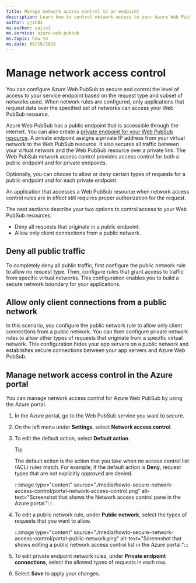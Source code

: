 ```yaml
---
title: Manage network access control to an endpoint
description: Learn how to control network access to your Azure Web PubSub resource.
author: yjin81
ms.author: yajin1
ms.service: azure-web-pubsub
ms.topic: how-to 
ms.date: 08/16/2024
---
```


# Manage network access control

You can configure Azure Web PubSub to secure and control the level of access to your service endpoint based on the request type and subset of networks used. When network rules are configured, only applications that request data over the specified set of networks can access your Web PubSub resource.

Azure Web PubSub has a public endpoint that is accessible through the internet. You can also create a [private endpoint for your Web PubSub resource](howto-secure-private-endpoints.md). A private endpoint assigns a private IP address from your virtual network to the Web PubSub resource. It also secures all traffic between your virtual network and the Web PubSub resource over a private link. The Web PubSub network access control provides access control for both a public endpoint and for private endpoints.

Optionally, you can choose to allow or deny certain types of requests for a public endpoint and for each private endpoint.

An application that accesses a Web PubSub resource when network access control rules are in effect still requires proper authorization for the request.

The next sections describe your two options to control access to your Web PubSub resources:

- Deny all requests that originate in a public endpoint.
- Allow only client connections from a public network.

## Deny all public traffic

To completely deny all public traffic, first configure the public network rule to allow no request type. Then, configure rules that grant access to traffic from specific virtual networks. This configuration enables you to build a secure network boundary for your applications.

## Allow only client connections from a public network

In this scenario, you configure the public network rule to allow only client connections from a public network. You can then configure private network rules to allow other types of requests that originate from a specific virtual network. This configuration hides your app servers on a public network and establishes secure connections between your app servers and Azure Web PubSub.

## Manage network access control in the Azure portal

You can manage network access control for Azure Web PubSub by using the Azure portal.

1. In the Azure portal, go to the Web PubSub service you want to secure.

1. On the left menu under **Settings**, select **Network access control**.

1. To edit the default action, select **Default action**.

    > [!TIP]
    > The default action is the action that you take when no access control list (ACL) rules match. For example, if the default action is **Deny**, request types that are not explicitly approved are denied.

    :::image type="content" source="./media/howto-secure-network-access-control/portal-network-access-control.png" alt-text="Screenshot that shows the Network access control pane in the Azure portal.":::

1. To edit a public network rule, under **Public network**, select the types of requests that you want to allow.

    :::image type="content" source="./media/howto-secure-network-access-control/portal-public-network.png" alt-text="Screenshot that shows editing a public network access control list in the Azure portal.":::

1. To edit private endpoint network rules, under **Private endpoint connections**, select the allowed types of requests in each row.

1. Select **Save** to apply your changes.
